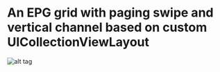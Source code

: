 # An EPG grid with paging swipe and vertical channel based on custom UICollectionViewLayout

![alt tag](https://github.com/g-enius/LiveRailCollectionViewLayout/blob/master/demo.gif)
